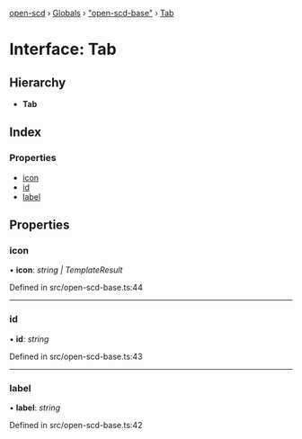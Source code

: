 [open-scd](../README.md) › [Globals](../globals.md) › ["open-scd-base"](../modules/_open_scd_base_.md) › [Tab](_open_scd_base_.tab.md)

# Interface: Tab

## Hierarchy

* **Tab**

## Index

### Properties

* [icon](_open_scd_base_.tab.md#icon)
* [id](_open_scd_base_.tab.md#id)
* [label](_open_scd_base_.tab.md#label)

## Properties

###  icon

• **icon**: *string | TemplateResult*

Defined in src/open-scd-base.ts:44

___

###  id

• **id**: *string*

Defined in src/open-scd-base.ts:43

___

###  label

• **label**: *string*

Defined in src/open-scd-base.ts:42

